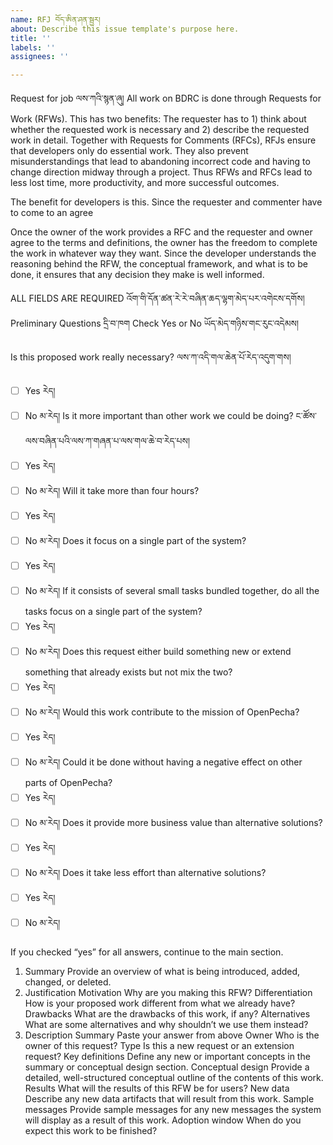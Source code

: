 ```yaml
---
name: RFJ བོད་ཨིན་ཤན་སྦྱར།
about: Describe this issue template's purpose here.
title: ''
labels: ''
assignees: ''

---
```


Request for job ལས་ཀའི་སྙན་ཞུ།
All work on BDRC is done through Requests for Work (RFWs). This has two benefits: The requester has to 1) think about whether the requested work is necessary and 2) describe the requested work in detail. Together with Requests for Comments (RFCs), RFJs ensure that developers only do essential work. They also prevent misunderstandings that lead to abandoning incorrect code and having to change direction midway through a project. Thus RFWs and RFCs lead to less lost time, more productivity, and more successful outcomes.

The benefit for developers is this. Since the requester and commenter have to come to an agree

Once the owner of the work provides a RFC and the requester and owner agree to the terms and definitions, the owner has the freedom to complete the work in whatever way they want. Since the developer understands the reasoning behind the RFW, the conceptual framework, and what is to be done, it ensures that any decision they make is well informed.

ALL FIELDS ARE REQUIRED འོག་གི་དོན་ཚན་རེ་རེ་བཞིན་ཆད་ལྷག་མེད་པར་འགེངས་དགོས།
Preliminary Questions དྲི་བ་ཁག
Check Yes or No ཡོད་མེད་གཉིས་གང་རུང་འདེམས།

Is this proposed work really necessary? ལས་ཀ་འདི་གལ་ཆེན་པོ་རེད་འདུག་གས།
- [ ] Yes རེད།
- [ ] No མ་རེད།
Is it more important than other work we could be doing? ང་ཚོས་ལས་བཞིན་པའི་ལས་ཀ་གཞན་པ་ལས་གལ་ཆེ་བ་རེད་པས།
- [ ] Yes རེད།
- [ ] No མ་རེད།
Will it take more than four hours?
- [ ] Yes རེད།
- [ ] No མ་རེད།
Does it focus on a single part of the system?
- [ ] Yes རེད།
- [ ] No མ་རེད།
If it consists of several small tasks bundled together, do all the tasks focus on a single part of the system?
- [ ] Yes རེད།
- [ ] No མ་རེད།
Does this request either build something new or extend something that already exists but not mix the two?
- [ ] Yes རེད།
- [ ] No མ་རེད།
Would this work contribute to the mission of OpenPecha?
- [ ] Yes རེད།
- [ ] No མ་རེད།
Could it be done without having a negative effect on other parts of OpenPecha?
- [ ] Yes རེད།
- [ ] No མ་རེད།
Does it provide more business value than alternative solutions?
- [ ] Yes རེད།
- [ ] No མ་རེད།
Does it take less effort than alternative solutions?
- [ ] Yes རེད།
- [ ] No མ་རེད།

If you checked “yes” for all answers, continue to the main section.
1. Summary
Provide an overview of what is being introduced, added, changed, or deleted.
2. Justification
Motivation
Why are you making this RFW?
Differentiation
How is your proposed work different from what we already have?
Drawbacks
What are the drawbacks of this work, if any?
Alternatives
What are some alternatives and why shouldn’t we use them instead?
3. Description
Summary
Paste your answer from above
Owner
Who is the owner of this request?
Type
Is this a new request or an extension request?
Key definitions
Define any new or important concepts in the summary or conceptual design section.
Conceptual design
Provide a detailed, well-structured conceptual outline of the contents of this work.
Results
What will the results of this RFW be for users?
New data
Describe any new data artifacts that will result from this work.
Sample messages
Provide sample messages for any new messages the system will display as a result of this work.
Adoption window
When do you expect this work to be finished?
